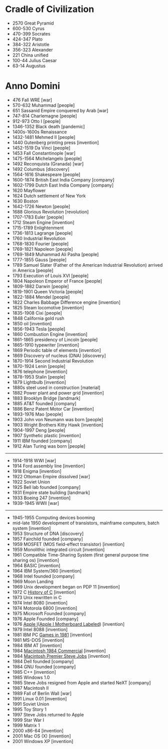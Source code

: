 # Cradle of Civilization 
- 2570 Great Pyramid
- 600-530 Cyrus
- 470-399 Socrates
- 424-347 Plato
- 384-322 Aristotle
- 356-323 Alexander
- 221 China unified
- 100-44 Julius Caesar
- 63-14 Augustus
# Anno Domini
- 476 Fall WRE [war]
- 570-632 Muhammad [people]
- 651 Sassanid Empire conquered by Arab [war]
- 747-814 Charlemagne [people]
- 912-973 Otto I [people]
- 1346-1352 Black death [pandemic]
- 1400s-1600s Renaissance
- 1432-1481 Mehmed II [people]
- 1440 Gutenberg printing press [invention]
- 1452-1519 Da Vinci [people]
- 1453 Fall Constantinople [war]
- 1475-1564 Michelangelo [people]
- 1492 Reconquista (Granada) [war]
- 1492 Columbus [discovery]
- 1564-1616 Shakespeare [people]
- 1600-1874 British East India Company [company]
- 1602-1799 Dutch East India Company [company]
- 1620 Mayflower
- 1624 Dutch settlement of New York
- 1630 Boston
- 1642-1726 Newton [people]
- 1688 Glorious Revolution [revolution]
- 1707-1783 Euler [people]
- 1712 Steam Engine [invention]
- 1715-1789 Enlightenment 
- 1736-1813 Lagrange [people]
- 1760 Industrial Revolution 
- 1768-1830 Fourier [people]
- 1769-1821 Napoleon [people]
- 1769-1849 Muhammad Ali Pasha [people]
- 1777-1855 Gauss [people]
- 1789 Samuel Slater (Father of the American Industrial Revolution) arrived in America [people]
- 1793 Execution of Louis XVI [people]
- 1804 Napoleon Emperor of France [people]
- 1809-1882 Darwin [people]
- 1819-1901 Queen Victoria [people]
- 1822-1884 Mendel [people]
- 1822 Charles Babbage Difference engine [invention]
- 1825 Steam locomotive [invention]
- 1835-1908 Cixi [people]
- 1848 California gold rush
- 1850 oil [invention]
- 1856-1943 Tesla [people]
- 1860 Combustion Engine [invention]
- 1861-1865 presidency of Lincoln [people]
- 1865-1910 typewriter [invention]
- 1869 Periodic table of elements [invention]
- 1869 Discovery of nucleus (DNA) [discovery]
- 1870-1914 Second Industrial Revolution
- 1870-1924 Lenin [people]
- 1876 telephone [invention]
- 1878-1953 Stalin [people]
- 1879 Lightbulb [invention]
- 1880s steel used in construction [material]
- 1882 Power plant and power grid [invention]
- 1883 Brooklyn Bridge [landmark]
- 1885 AT&T founded [company]
- 1886 Benz Patent Motor Car [invention]
- 1893-1976 Mao [people]
- 1903 John von Neumann was born [people]
- 1903 Wright Brothers Kitty Hawk [invention]
- 1904-1997 Deng [people]
- 1907 Synthetic plastic [invention]
- 1911 IBM founded [company]
- 1912 Alan Turing was born [people]
---------
- 1914-1918 WWI [war]
- 1914 Ford assembly line [invention]
- 1918 Enigma [invention]
- 1922 Ottoman Empire dissolved [war]
- 1922 Soviet Union
- 1925 Bell lab founded [company]
- 1931 Empire state building [landmark]
- 1933 Boeing 247 [invention]
- 1939-1945 WWII [war]
-----
- 1945-1955 Computing devices booming
- mid-late 1950 development of transistors, mainframe computers, batch system [invention]
- 1953 Structure of DNA [discovery]
- 1957 Fairchild founded [company]
- 1959 MOSFET (MOS field-effect transistor) [invention]
- 1959 Monolithic integrated circuit [invention]
- 1961 Compatible Time-Sharing System  (first general purpose time sharing os) [invention]
- 1964 BASIC [invention]
- 1964 IBM System/360 [invention]
- 1968 Intel founded [company]
- 1969 Moon Landing
- 1969 Unix development began on PDP 11 [invention]
- 1972 C [History of C](https://www.bell-labs.com/usr/dmr/www/chist.html) [invention]
- 1973 Unix rewritten in C
- 1974 Intel 8080 [invention]
- 1974 Motorola 6800 [invention]
- 1975 Microsoft Founded [company]
- 1976 Apple Founded [company]
- 1976 [Apple I](https://www.cnet.com/culture/watch-a-working-apple-1-run-games-and-graphics-like-its-1976/)([Apple I Motherboard Labeled](https://www.theapple-1.com/interactive/apple-1.html)) [invention]
- 1979 Intel 8088 [invention]
- 1981 IBM PC [Games in 1981](https://www.youtube.com/watch?v=vW-Rm2-SycQ) [invention]
- 1981 MS-DOS [invention]
- 1984 IBM AT [invention]
- 1984 [Macintosh 1984 Commercial](https://www.youtube.com/watch?v=VtvjbmoDx-I) [invention]
- 1984 [Macintosh Premier Steve Jobs](https://youtu.be/2B-XwPjn9YY) [invention]
- 1984 Dell founded [company]
- 1984 GNU founded [company]
- 1985 C++ [invention]
- 1985 Windows 1.0
- 1985 Steve Jobs resigned from Apple and started NeXT [company]
- 1987 Macintosh II
- 1989 Fall of Berlin Wall [war]
- 1991 Linux 0.01 [invention]
- 1991 Soviet Union
- 1995 Toy Story 1
- 1997 Steve Jobs returned to Apple
- 1999 Star War I
- 1999 Matrix 1
- 2000 x86-64 [invention]
- 2001 Mac OS (X) [invention]
- 2001 Windows XP [invention]

